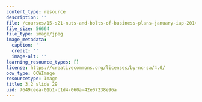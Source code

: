 ```yaml
---
content_type: resource
description: ''
file: /courses/15-s21-nuts-and-bolts-of-business-plans-january-iap-2014/7649ceea01b1c1d4060a42e07238e96a_Slide29.JPG
file_size: 56664
file_type: image/jpeg
image_metadata:
  caption: ''
  credit: ''
  image-alt: ''
learning_resource_types: []
license: https://creativecommons.org/licenses/by-nc-sa/4.0/
ocw_type: OCWImage
resourcetype: Image
title: 3.2 slide 29
uid: 7649ceea-01b1-c1d4-060a-42e07238e96a
---
```

